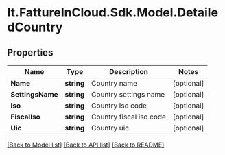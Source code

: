 # It.FattureInCloud.Sdk.Model.DetailedCountry

## Properties

Name | Type | Description | Notes
------------ | ------------- | ------------- | -------------
**Name** | **string** | Country name | [optional] 
**SettingsName** | **string** | Country settings name | [optional] 
**Iso** | **string** | Country iso code | [optional] 
**FiscalIso** | **string** | Country fiscal iso code | [optional] 
**Uic** | **string** | Country uic | [optional] 

[[Back to Model list]](../../README.md#documentation-for-models) [[Back to API list]](../../README.md#documentation-for-api-endpoints) [[Back to README]](../../README.md)

